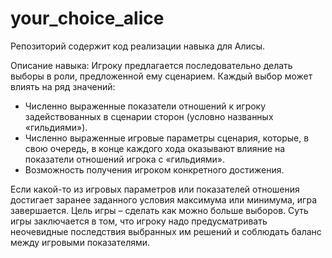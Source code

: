 # your_choice_alice
Репозиторий содержит код реализации навыка для Алисы. 

Описание навыка:
Игроку предлагается последовательно делать выборы в роли, предложенной ему сценарием. Каждый выбор может влиять на ряд значений:
- Численно выраженные показатели отношений к игроку задействованных в сценарии сторон (условно названных «гильдиями»).
- Численно выраженные игровые параметры сценария, которые, в свою очередь, в конце каждого хода оказывают влияние на показатели отношений игрока с «гильдиями».
- Возможность получения игроком конкретного достижения.

Если какой-то из игровых параметров или показателей отношения достигает заранее заданного условия максимума или минимума, игра завершается.
Цель игры – сделать как можно больше выборов.
Суть игры заключается в том, что игроку надо предусматривать неочевидные последствия выбранных им решений и соблюдать баланс между игровыми показателями.
